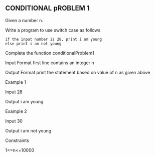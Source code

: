## CONDITIONAL pROBLEM 1

Given a number n.

Write a program to use switch case as follows

    if the input number is 28, print i am young
    else print i am not young

Complete the function conditionalProblem1

Input Format
first line contains an integer n

Output Format
print the statement based on value of n as given above

Example 1

Input
28

Output
i am young

Example 2

Input
30

Output
i am not young

Constraints

1<=n<=10000

